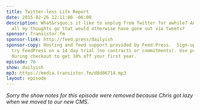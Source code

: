```yaml
---
title: Twitter-less Life Report
date: 2015-02-26 12:11:00 -06:00
description: What&rsquo;s it like to unplug from Twitter for awhile? And where do
  all my thoughts go that would otherwise have gone out via tweets?
sponsor: Transistor.fm
sponsor-link: http://feed.press/dailyish
sponsor-copy: Hosting and feed support provided by Feed.Press.  Sign-up today and
  try FeedPress on a 14 day trial (no contracts or commitments). Use promo code "dailyish"
  during checkout to get 10% off your first year.
episode: 76
show: dailyish
mp3: https://media.transistor.fm/d8d06714.mp3
layout: episode
---
```


<em>Sorry the show notes for this episode were removed because Chris got lazy when we moved to our new CMS</em>.

